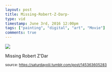 ```yaml
---
layout: post
title: Missing-Robert-Z-Darp-
type: vid
timestamp: June 3rd, 2016 12:00pm
tags: ["painting", "digital", "art", "Movie"]
comments: true
---
```

<img src="https://saturdayxiii.github.io/media/145363605283.jpg"/>

Missing Robert Z’Dar
 
  
<small>source: https://saturdayxiii.tumblr.com/post/145363605283</small>
